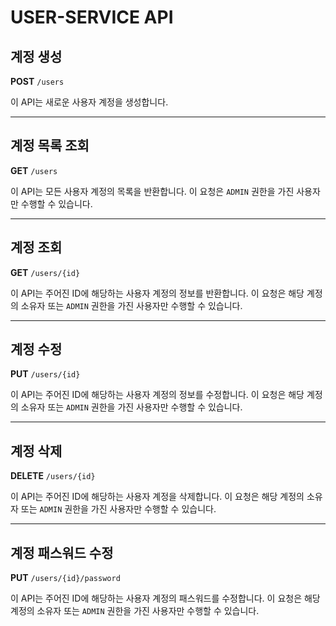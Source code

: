 # USER-SERVICE API

## 계정 생성

**POST** `/users`

이 API는 새로운 사용자 계정을 생성합니다.

---

## 계정 목록 조회

**GET** `/users`

이 API는 모든 사용자 계정의 목록을 반환합니다. 이 요청은 `ADMIN` 권한을 가진 사용자만 수행할 수 있습니다.

---

## 계정 조회

**GET** `/users/{id}`

이 API는 주어진 ID에 해당하는 사용자 계정의 정보를 반환합니다. 이 요청은 해당 계정의 소유자 또는 `ADMIN` 권한을 가진 사용자만 수행할 수 있습니다.

---

## 계정 수정

**PUT** `/users/{id}`

이 API는 주어진 ID에 해당하는 사용자 계정의 정보를 수정합니다. 이 요청은 해당 계정의 소유자 또는 `ADMIN` 권한을 가진 사용자만 수행할 수 있습니다.

---

## 계정 삭제

**DELETE** `/users/{id}`

이 API는 주어진 ID에 해당하는 사용자 계정을 삭제합니다. 이 요청은 해당 계정의 소유자 또는 `ADMIN` 권한을 가진 사용자만 수행할 수 있습니다.

---

## 계정 패스워드 수정

**PUT** `/users/{id}/password`

이 API는 주어진 ID에 해당하는 사용자 계정의 패스워드를 수정합니다. 이 요청은 해당 계정의 소유자 또는 `ADMIN` 권한을 가진 사용자만 수행할 수 있습니다.